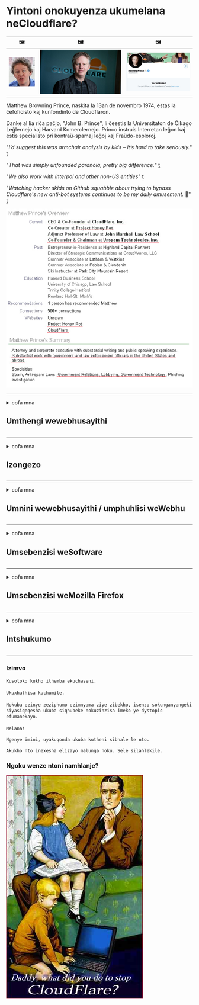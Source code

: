 # Yintoni onokuyenza ukumelana neCloudflare?

| 🖼 | 🖼 | 🖼 |
| --- | --- | --- |
| ![](../image/matthew_prince_teen.jpg) | ![](../image/matthew_prince.jpg) | ![](../image/blockedbymatthewprince.jpg) |


Matthew Browning Prince, naskita la 13an de novembro 1974, estas la ĉefoficisto kaj kunfondinto de Cloudflaron.

Danke al lia riĉa paĉjo, "John B. Prince", li ĉeestis la Universitaton de Ĉikago Leĝlernejo kaj Harvard Komerclernejo.
Princo instruis Interretan leĝon kaj estis specialisto pri kontraŭ-spamaj leĝoj kaj Fraŭdo-esploroj.


"*I’d suggest this was armchair analysis by kids – it’s hard to take seriously.*" [t](https://www.theguardian.com/technology/2015/nov/19/cloudflare-accused-by-anonymous-helping-isis)

"*That was simply unfounded paranoia, pretty big difference.*"  [t](https://twitter.com/xxdesmus/status/992757936123359233)

"*We also work with Interpol and other non-US entities*" [t](https://twitter.com/eastdakota/status/1203028504184360960)

"*Watching hacker skids on Github squabble about trying to bypass Cloudflare's new anti-bot systems continues to be my daily amusement.* 🍿" [t](https://twitter.com/eastdakota/status/1273277839102656515)


![](../image/whoismp.jpg)

---


<details>
<summary>cofa mna

## Umthengi wewebhusayithi
</summary>


- Ukuba iwebhusayithi oyithandayo isebenzisa iCloudflare, baxelele ukuba bangasebenzisi iCloudflare.
  - Ukulila kumajelo onxibelelwano afana noFacebook, uReddit, uTwitter okanye uMastodon awenzi mahluko. [Izenzo zingaphezulu kunee-hashtag.](https://twitter.com/phyzonloop/status/1274132092490862594)
  - Zama ukunxibelelana nomnini webhusayithi ukuba ufuna ukuzenza uluncedo.

[Cloudflare watsho](https://github.com/Eloston/ungoogled-chromium/issues/783):
```
Sincoma ukuba ufikelele kubalawuli malunga neenkonzo ezithile okanye iisayithi ohlangane nazo kunye nokwabelana ngamava akho.
```

[Ukuba awuyiceli, umnini wewebhusayithi ngekhe ayazi le ngxaki.](../PEOPLE.md)

![](../image/liberapay.jpg)

[Umzekelo ophumelelayo](https://counterpartytalk.org/t/turn-off-cloudflare-on-counterparty-co-plz/164/5).<br>
Unengxaki? [Nyusa ilizwi lakho ngoku.](https://github.com/maraoz/maraoz.github.io/issues/1) Umzekelo ongezantsi.

```
Unceda nje ukunyanzeliswa kwamashishini kunye nokujonga ubuninzi.
http://crimeflare.eu.org
```

```
Iphepha lakho lewebhu lisemfihlakalweni-ngokuxhaphaza ngasese igadi ebiyelweyo ye-CloudFlare.
http://crimeflare.eu.org
```

- Thatha ixesha ufunde umgaqo-nkqubo wabucala wewebhusayithi.
  - ukuba iwebhusayithi ingemva kweCloudflare okanye iwebhusayithi isebenzisa iinkonzo ezixhumeke kwiCloudflare.

Kuya kufuneka ichaze ukuba yintoni "i-Cloudflare", kwaye ucele imvume yokwabelana ngedatha yakho neCloudflare. Ukusilela ukwenza njalo kuya kukhokelela ekwaphuleni ukuthembana kwaye iwebhusayithi ekuthethwa ngayo kufuneka ithintelwe.

[Umzekelo owamkelekileyo womgaqo-nkqubo wabucala ulapha](https://archive.is/bDlTz) ("Subprocessors" > "Entity Name")

```
Ndiyifundile imigaqo-nkqubo yakho yabucala kwaye andilifumani igama elithi Cloudflare.
Andifuni ukwabelana ngedatha nawe ukuba uyaqhubeka nokondla idatha yam kwiCloudflare.
http://crimeflare.eu.org
```

Lo ngumzekelo womgaqo-nkqubo wabucala ongenalo igama elithi Cloudflare.
[Liberland Jobs](https://archive.is/daKIr) [privacy policy](https://docsend.com/view/feiwyte):

![](../image/cfwontobey.jpg)

ICloudflare inomgaqo-nkqubo wabo wabucala.
[ICloudflare iyabathanda abantu abathandana nabantu.](https://www.reddit.com/r/GamerGhazi/comments/2s64fe/be_wary_reporting_to_cloudflare/)

Nanku umzekelo olungileyo wefom yokubhalisa kwiwebhusayithi.
I-AFAIK, iwebhusayithi zero yenza oku. Ngaba uza kubathemba?

```
Ngokucofa "Bhalisela i-XYZ", uyavuma ngokwemigaqo yethu yenkonzo kunye nengxelo yabucala.
Uyavuma ukwabelana ngedatha yakho neCloudflare kwaye uyavuma nengxelo yabucala ye-cloudflare.
Ukuba i-Cloudflare ivuza ulwazi lwakho okanye ayikuvumeli ukuba uqhagamshele kwiiseva zethu, ayilotyala lethu. [*]

[ Bhalisa ] [ Andivumi ]
```
[*] [PEOPLE.md](../PEOPLE.md)


- Zama ukungasebenzisi inkonzo yabo. Khumbula ukuba ujongwe yiCloudflare.
  - ["I'm in your TLS, sniffin' your passworz"](../image/iminurtls.jpg)

- Khangela enye iwebhusayithi. Kukho ezinye iindlela kunye namathuba kwi-intanethi!

- Qinisekisa abahlobo bakho ukuba basebenzise iTor yonke imihla.
  - Ukungaziwa kufuneka kube ngumgangatho we-intanethi evulekileyo!
  - [Qaphela ukuba iprojekthi yeTor ayiyithandi le projekthi.](../HISTORY.md)

</details>

------

<details>
<summary>cofa mna

## Izongezo
</summary>

- Ukuba isikhangeli sakho yiFirefox, iTrows Browser, okanye i-Ungoogled Chromium isebenzisa enye yezi zongezo zingezantsi.
  - Ukuba ufuna ukongeza olunye ulongezo olutsha buza malunga nalo kuqala.


| Igama | Umthuthukisi | Inkxaso | Unokuthintela | Unokwazisa | Chrome |
| -------- | -------- | -------- | -------- | -------- | -------- |
| [Bloku Cloudflaron MITM-Atakon](../subfiles/about.bcma.md) | #Addon | [ ? ](http://crimeflare.eu.org/) | **Ewe**     | **Ewe**     |  **Ewe** |
| [Ĉu ligoj estas vundeblaj al MITM-atako?](../subfiles/about.ismm.md) | #Addon | [ ? ](http://crimeflare.eu.org/) | Hayi     | **Ewe**     |  **Ewe** |
| [Ĉu ĉi tiuj ligoj blokos Tor-uzanton?](../subfiles/about.isat.md) | #Addon | [ ? ](http://crimeflare.eu.org/) | Hayi     | **Ewe**     |  **Ewe** |
| [Block Cloudflare MITM Attack](https://trac.torproject.org/projects/tor/attachment/ticket/24351/block_cloudflare_mitm_attack-1.0.14.1-an%2Bfx.xpi)<br>[**DELETED BY TOR PROJECT**](../HISTORY.md) | nullius | [ ? ](../tool/block_cloudflare_mitm_fx), [Link](http://crimeflare.eu.org/) | **Ewe**     | **Ewe**     |  Hayi |
| [TPRB](http://sw.nnpaefp7pkadbxxkhz2agtbv2a4g5sgo2fbmv3i7czaua354334uqqad.onion/) | Sw | [ ? ](http://sw.nnpaefp7pkadbxxkhz2agtbv2a4g5sgo2fbmv3i7czaua354334uqqad.onion/) | **Ewe**     | **Ewe**     |  Hayi |
| [Detect Cloudflare](https://addons.mozilla.org/en-US/firefox/addon/detect-cloudflare/) | Frank Otto | [ ? ](https://github.com/traktofon/cf-detect) | Hayi     | **Ewe**     |  Hayi |
| [True Sight](https://addons.mozilla.org/en-US/firefox/addon/detect-cloudflare-plus/) | claustromaniac | [ ? ](https://github.com/claustromaniac/detect-cloudflare-plus) | Hayi     | **Ewe**     |  Hayi |
| [Which Cloudflare datacenter am I visiting?](https://addons.mozilla.org/en-US/firefox/addon/cf-pop/) | 依云 | [ ? ](https://github.com/lilydjwg/cf-pop) | Hayi     | **Ewe**     |  Hayi |


- "I-Decentraleyes" inokumisa unxibelelwano kwi "CDNJS (Cloudflare)".
  - Ithintela uninzi lwezicelo ekufikeleleni kwinethiwekhi, kwaye isebenza iifayile zasekhaya ukugcina iisayithi zingaphuli.
  - Umphuhlisi uphendule: "[very concerning indeed](https://github.com/Synzvato/decentraleyes/issues/236#issuecomment-352049501)", "[widespread usage severely centralizes the web](https://github.com/Synzvato/decentraleyes/issues/251#issuecomment-366752049)"

- [Unokususa okanye ungasithembi isatifikethi seCloudflare kwigunya lakho lesiqinisekiso (CA)](https://www.ssl.com/how-to/remove-root-certificate-firefox/)

</details>

------

<details>
<summary>cofa mna

## Umnini wewebhusayithi / umphuhlisi weWebhu
</summary>


![](../image/word_cloudflarefree.jpg)

- Sukusebenzisa isisombululo seCloudflare, ixesha.
  - Unokwenza ngcono kunoko, akunjalo? [Nantsi indlela yokususa umrhumo weCloudflare, iiplani, imimandla, okanye iiakhawunti.](https://support.cloudflare.com/hc/en-us/articles/200167776-Removing-subscriptions-plans-domains-or-accounts)

| 🖼 | 🖼 |
| --- | --- |
| ![](../image/htmlalertcloudflare.jpg) | ![](../image/htmlalertcloudflare2.jpg) |

- Ngaba ufuna abathengi abaninzi? Uyayazi into omawuyenze. Icebo "lingaphezulu komgca".
  - [Molo, ubhale "Sithatha imfihlo yakho ngokungathí sina" kodwa ndifumene "Impazamo 403 engavumelekanga iProxy engavumelekanga".](https://it.slashdot.org/story/19/02/19/0033255/stop-saying-we-take-your-privacy-and-security-seriously) Kutheni uvimba iTor Or VPN? Kwaye kutheni uvimba ii-imeyile zethutyana?

![](../image/anonexist.jpg)

- Sebenzisa i-Cloudflare kuya kwandisa amathuba okuphuma. Ababhenkethi abakwazi ukufikelela kwiwebhusayithi yakho ukuba iseva yakho iphantsi okanye i-Cloudflare iphantsi.
  - [Ngaba ngokwenene ucinga ukuba iCloudflare ayikaze yehle?](https://www.ibtimes.com/cloudflare-down-not-working-sites-producing-504-gateway-timeout-errors-2618008) [Another](https://twitter.com/Jedduff/status/1097875615997399040) [sample](https://twitter.com/search?f=tweets&vertical=default&q=Cloudflare%20is%20having%20problems). [Need more](../PEOPLE.md)?

![](../image/cloudflareinternalerror.jpg)

- Usebenzisa i-Cloudflare ukumela "inkonzo ye-API" yakho, "isoftware yokuhlaziya isoftware" okanye "i-RSS feed" iya konakalisa umthengi wakho. Umthengi ukufownele wathi "andinakuphinda ndisebenzise i-API yakho", kwaye awazi ukuba kuqhubeka ntoni. I-Cloudflare inokuvala ngokuthe cwaka umthengi wakho. Ngaba ucinga ukuba kulungile?
  - Baninzi abathengi be-RSS kunye ne-RSS yokufunda online. Kutheni upapasha ukutya kwe-RSS ukuba awubavumeli abantu ukuba babhalise?

![](../image/rssfeedovercf.jpg)

- Ngaba uyasidinga isiqinisekiso seHTTPS? Sebenzisa "Masibethele ngokufihlakeleyo" okanye uyithenge kwinkampani ye-CA.

- Ngaba ufuna i-DNS server? Ngaba awunakucwangcisa iserver yakho? Njani ngabo: [Hurricane Electric Free DNS](https://dns.he.net/), [Dyn.com](https://dyn.com/dns/), [1984 Hosting](https://www.1984hosting.com/), [Afraid.Org (Ulawulo cima iakhawunti yakho ukuba usebenzisa iTOR)](https://freedns.afraid.org/)
  - [Alternativoj al DNS](../subfiles/alternative/domaindns.md)

- Ukhangela inkonzo yokubamba? Simahla kuphela? Njani ngabo: [Onion Service](http://vww6ybal4bd7szmgncyruucpgfkqahzddi37ktceo3ah7ngmcopnpyyd.onion/en/security/network-security/tor/onionservices-best-practices), [Free Web Hosting Area](https://freewha.com/), [Autistici/Inventati Web Site Hosting](https://www.autinv5q6en4gpf4.onion/services/website), [Github Pages](https://pages.github.com/), [Surge](https://surge.sh/)
  - [Eminye indlela eya kwi-Cloudflare](../subfiles/alternative/cloudflare.md)

- Ngaba usebenzisa "cloudflare-ipfs.com"? [Ngaba uyazi ukuba i-Cloudflare IPFS imbi?](../PEOPLE.md)

- Faka isicelo seWallwall seWebhu esifana ne-OWASP kunye neFail2Ban kwiseva yakho kwaye uyiqwalasele kakuhle.
  - Ukuthintela iTor ayisosisombululo. Musa ukohlwaya wonke umntu ngenxa yabasebenzisi abancinci abancinci.

- Phinda uthumele okanye uvimbe abasebenzisi be "Cloudflare Warp" ekufikeleleni kwiwebhusayithi yakho. Kwaye unike isizathu ukuba unakho.

> Uluhlu lwe-IP: "[Uluhlu lwangoku lwe-Cloudflare ye-IP](cloudflare_inc/)"

> A: Vimba nje

```
server {
...
deny 173.245.48.0/20;
deny 103.21.244.0/22;
deny 103.22.200.0/22;
deny 103.31.4.0/22;
deny 141.101.64.0/18;
deny 108.162.192.0/18;
deny 190.93.240.0/20;
deny 188.114.96.0/20;
deny 197.234.240.0/22;
deny 198.41.128.0/17;
deny 162.158.0.0/15;
deny 104.16.0.0/12;
deny 172.64.0.0/13;
deny 131.0.72.0/22;
deny 2400:cb00::/32;
deny 2606:4700::/32;
deny 2803:f800::/32;
deny 2405:b500::/32;
deny 2405:8100::/32;
deny 2a06:98c0::/29;
deny 2c0f:f248::/32;
...
}
```

> B: Yisa kwiphepha lesilumkiso

```
http {
...
geo $iscf {
default 0;
173.245.48.0/20 1;
103.21.244.0/22 1;
103.22.200.0/22 1;
103.31.4.0/22 1;
141.101.64.0/18 1;
108.162.192.0/18 1;
190.93.240.0/20 1;
188.114.96.0/20 1;
197.234.240.0/22 1;
198.41.128.0/17 1;
162.158.0.0/15 1;
104.16.0.0/12 1;
172.64.0.0/13 1;
131.0.72.0/22 1;
2400:cb00::/32 1;
2606:4700::/32 1;
2803:f800::/32 1;
2405:b500::/32 1;
2405:8100::/32 1;
2a06:98c0::/29 1;
2c0f:f248::/32 1;
}
...
}

server {
...
if ($iscf) {rewrite ^ https://example.com/cfwsorry.php;}
...
}

<?php
header('HTTP/1.1 406 Not Acceptable');
echo <<<CLOUDFLARED
Thank you for visiting ourwebsite.com!<br />
We are sorry, but we can't serve you because your connection is being intercepted by Cloudflare.<br />
Please read http://crimeflare.eu.org for more information.<br />
CLOUDFLARED;
die();
```

- Cwangcisa i-Tor Onion Service okanye i-I2P insite ukuba uyakholelwa kwinkululeko kwaye wamkela abasebenzisi abangaziwayo.

- Cela ingcebiso kwabanye Clearnet / Tor abaqhubi bewebhusayithi kwaye wenze izihlobo ezingaziwayo!

</details>

------

<details>
<summary>cofa mna

## Umsebenzisi weSoftware
</summary>


- Ingxabano isebenzisa iCloudFlare. Ezinye iindlela? Siyacebisa [**Briar** (Android)](https://f-droid.org/en/packages/org.briarproject.briar.android/), [Ricochet (PC)](https://ricochet.im/), [Tox + Tor (Android/PC)](https://tox.chat/download.html)
  - I-Briar ibandakanya i-Tor daemon ukuze ungafaki i-Orbot.
  - Abaphuhlisi beQwtch, uBucala obuVulekileyo, iprojekthi ye-stop_cloudflare esuswe kwinkonzo yabo ye-git ngaphandle kwesaziso.

- Ukuba usebenzisa i-Debian GNU / Linux, okanye nayiphi na into evela kuyo, rhuma: [bug #831835](https://bugs.debian.org/cgi-bin/bugreport.cgi?bug=831835). Kwaye ukuba unakho, nceda uncede uqinisekise ipatch, kwaye uncede umlondolozi afike kwisigqibo esifanelekileyo malunga nokuba kufanelekile ukuba yamkelwe.

- Soloko ucebisa ezi zikhangeli.

| Igama | Umthuthukisi | Inkxaso | Gqabaza |
| -------- | -------- | -------- | -------- |
| [Ungoogled-Chromium](https://ungoogled-software.github.io/ungoogled-chromium-binaries/) | Eloston | [ ? ](https://github.com/Eloston/ungoogled-chromium) | PC (Win, Mac, Linux)  _!Tor_ |
| [Bromite](https://www.bromite.org/fdroid) | Bromite | [ ? ](https://github.com/bromite/bromite/issues) | Android  _!Tor_ |
| [Tor Browser](https://www.torproject.org/download/) | Tor Project | [ ? ](https://support.torproject.org/) | PC (Win, Mac, Linux)  _Tor_|
| [Tor Browser Android](https://www.torproject.org/download/) | Tor Project | [ ? ](https://support.torproject.org/) | Android  _Tor_|
| [Onion Browser](https://itunes.apple.com/us/app/onion-browser/id519296448?mt=8) | Mike Tigas | [ ? ](https://github.com/OnionBrowser/OnionBrowser/issues) | Apple iOS  _Tor_|
| [GNU/Icecat](https://www.gnu.org/software/gnuzilla/) | GNU | [ ? ](https://www.gnu.org/software/gnuzilla/) | PC (Linux) |
| [IceCatMobile](https://f-droid.org/en/packages/org.gnu.icecat/) | GNU | [ ? ](https://lists.gnu.org/mailman/listinfo/bug-gnuzilla) | Android |
| [Iridium Browser](https://iridiumbrowser.de/about/) | Iridium | [ ? ](https://github.com/iridium-browser/iridium-browser/) | PC (Win, Mac, Linux, OpenBSD) |


Enye into eyimfihlo yesoftware ayifezekanga. Oku akuthethi ukuba isikhangeli seTor "sigqibelele".
Akukho 100% ukhuselekile okanye i-100% yabucala kwi-intanethi nakwitekhnoloji.

- Ngaba awufuni ukusebenzisa iTor? Ungasebenzisa nasiphi na isikhangeli ngeTor daemon.
  - [Qaphela ukuba iprojekthi yeTor ayikuthandi oku.](https://support.torproject.org/tbb/tbb-9/) Sebenzisa iTrowser ukuba uyakwazi ukwenza njalo.
- [Uyisebenzisa kanjani iChromium ngeTor](../subfiles/chromium_tor.md)


Makhe sithethe ngenye imfihlo yesoftware.

- [Ukuba ufuna ngenene ukusebenzisa iFirefox, khetha u- "Firefox ESR".](https://www.mozilla.org/en-US/firefox/organizations/)
  - [IFirefox -I-spyware Watchdog](https://spyware.neocities.org/articles/firefox.html)
  - [IFirefox iyala intetho yasimahla, iyayithintela intetho yasimahla](https://web.archive.org/web/20200423010026/https://reclaimthenet.org/firefox-rejects-free-speech-bans-free-speech-commenting-plugin-dissenter-from-its-extensions-gallery/)
  - ["Iivoti ezili-100 +. Kubonakala ngathi icela inkampani yesoftware ukuba inamathele kwi ... software kakhulu kakhulu kwezi ntsuku."](https://old.reddit.com/r/firefox/comments/gutdiw/weve_got_work_to_do_the_mozilla_blog/fslbbb6/)
  - [Ewe, kutheni uFirefox endibonisa amakhonkco axhaswe ngebhari yeURL?](https://www.reddit.com/r/firefox/comments/jybx2w/uh_why_is_firefox_showing_me_sponsored_links_in/)
  - [IMozilla - uMtyholi ongumntu](https://digdeeper.neocities.org/ghost/mozilla.html)

- [Khumbula, iMozilla isebenzisa inkonzo yeCloudflare.](https://www.robtex.com/dns-lookup/www.mozilla.org) [Basebenzisa inkonzo ye-DNS ye-Cloudflare kwimveliso yabo.](https://www.theregister.co.uk/2018/03/21/mozilla_testing_dns_encryption/)

- [IMozilla iyalile ngokusemthethweni eli tikiti.](https://bugzilla.mozilla.org/show_bug.cgi?id=1426618)

- [Ukugxila kwiFirefox yinto ehlekisayo.](https://github.com/mozilla-mobile/focus-android/issues/1743) [Bathembise ukucima i-telemetry kodwa bayitshintsha.](https://github.com/mozilla-mobile/focus-android/issues/4210)

- [Umphuhlisi wePaleMoon / Basilisk uyayithanda iCloudflare.](https://github.com/mozilla-mobile/focus-android/issues/1743#issuecomment-345993097)
  - [Isilondolozi sePale Moon sikaVimba weeNgcaciso siqhekeze kwaye sisasaza i-malware kwiinyanga ezili-18](https://www.reddit.com/r/privacytoolsIO/comments/cc808y/pale_moons_archive_server_hacked_and_spread/)
  - Uyabazonda abasebenzisi beTor - "[Mayibe nobutshaba nxamnye noTor. Ndicinga ukuba uninzi lweesayithi kufuneka zibe nobutshaba ngokubhekisele kwiTor ithathela ingqalelo imeko yayo yokuxhatshazwa.](https://github.com/yacy/yacy_search_server/issues/314#issuecomment-565932097)"

- [I-Waterfox inengxaki enkulu "yefowuni ekhaya"](https://spyware.neocities.org/articles/waterfox.html)

- [UGoogle Chrome uyispyware.](https://www.gnu.org/proprietary/malware-google.en.html)
  - [Iprofayile zikaGoogle zomsebenzi wakho.](https://spyware.neocities.org/articles/chrome.html)

- [I-SRWare Iron yenza iifowuni ezininzi kakhulu kunxibelelwano lwasekhaya.](https://spyware.neocities.org/articles/iron.html) Ikwaqhagamshela kwimimandla kaGoogle.

- [Umkhangeli onesibindi onesigcini somgcini we-Facebook / Twitter.](https://www.bleepingcomputer.com/news/security/facebook-twitter-trackers-whitelisted-by-brave-browser/)
  - [Nantsi eminye imiba.](https://spyware.neocities.org/articles/brave.html)
  - [binance ehambelana ne-ID](https://twitter.com/cryptonator1337/status/1269594587716374528)

- [IMicrosoft Edge ivumela iFacebook ukuba isebenzise ikhowudi yeFlash ngasemva kwabasebenzisi.](https://www.zdnet.com/article/microsoft-edge-lets-facebook-run-flash-code-behind-users-backs/)

- [IVivaldi ayiyihloniphi imfihlo yakho.](https://spyware.neocities.org/articles/vivaldi.html)

- [Inqanaba le-spyware ye-Opera: Ephakamileyo kakhulu](https://spyware.neocities.org/articles/opera.html)

- Apple iOS: [Akufanele usebenzise i-iOS konke konke, ngakumbi kuba ayisi-malware.](https://www.gnu.org/proprietary/malware-apple.html)

Ke ngoko sicebisa ngaphezulu kwetafile kuphela. Ayikho enye.

</details>

------

<details>
<summary>cofa mna

## Umsebenzisi weMozilla Firefox
</summary>


- "IFirefox Nightly" iya kuthumela ulwazi lwenqanaba lokulungisa ingxaki kumaseva eMozilla ngaphandle kwendlela yokuphuma.
  - [Iiseva zeMozilla ziyangxama Cloudflare](https://www.digwebinterface.com/?hostnames=www.mozilla.org%0D%0Amozilla.cloudflare-dns.com&type=&ns=resolver&useresolver=8.8.4.4&nameservers=)

- Kuyenzeka ukuba kuthintelwe iFirefox ukunxibelelana neseva zeMozilla.
  - [Isikhokelo somgaqo-nkqubo weMozilla](https://github.com/mozilla/policy-templates/blob/master/README.md)
  - Gcina ukhumbula ukuba eli qhinga linokuyeka ukusebenza kwinguqulelo yamva kuba iMozilla iyathanda ukuzenza mhlophe ngokwazo.
  - Sebenzisa i-firewall kunye ne-DNS isihluzi ukubathintela ngokupheleleyo.

"`/distribution/policies.json`"

>     "WebsiteFilter": {
> 		"Block": [
> 		"*://*.mozilla.com/*",
> 		"*://*.mozilla.net/*",
> 		"*://*.mozilla.org/*",
> 		"*://webcompat.com/*",
> 		"*://*.firefox.com/*",
> 		"*://*.thunderbird.net/*",
> 		"*://*.cloudflare.com/*"
> 		]
>     },


- ~~Xela i-bug kwi-tracker ye-mozilla, ubaxelele ukuba bangasebenzisi i-Cloudflare.~~ Kwakukho ingxelo yegciwane kwi-bugzilla. Abantu abaninzi bathumele inkxalabo yabo, nangona kunjalo i-bug yayifihliwe ngumlawuli kwi-2018.

- Unokukhubaza iDoH kwiFirefox.
  - [Guqula umboneleli we-DNS ongagqibekanga we-firefox](../subfiles/change-firefox-dns.md)

![](../image/firefoxdns.jpg)

- [Ukuba ungathanda ukusebenzisa i-non-ISP DNS, cinga ukusebenzisa i-OpenNIC Tier2 DNS inkonzo okanye naziphi na iinkonzo ezingezizo ze-Cloudflare DNS.](https://wiki.opennic.org/start)
![](../image/opennic.jpg)
  - Vimba i-Cloudflare nge-DNS. [Crimeflare DNS](../subfiles/service.publicdns.md)

- Ungasebenzisa iTor njengesisombululo se-DNS. [Ukuba awuyongcali yeTor, buza umbuzo apha.](https://tor.stackexchange.com/)

> **Njani?**
> 1. Khuphela iTor kwaye uyifake kwikhompyuter yakho.
> 2. Yongeza lo mgca kwifayile "torrc".
> DNSPort 127.0.0.1:53
> 3. Qala kwakhona iTor.
> 4. Misela iserver yekhompyuter yakho kwi "127.0.0.1".

</details>

------

<details>
<summary>cofa mna

## Intshukumo
</summary>


- Xelela abanye abakungqongileyo malunga neengozi zeCloudflare.

- [Nceda ukuphucula oku kugcinwa.](http://crimeflare.eu.org)
  - Zombini ezi zintlu, iimpikiswano ezichasene nayo kunye neenkcukacha.

- [Uxwebhu kwaye wenze esidlangalaleni apho izinto zihamba gwenxa ngeCloudflare (kunye neenkampani ezifanayo), uqiniseke ngokukhankanya le ndawo yokugcina xa usenza njalo](http://crimeflare.eu.org) :)

- Fumana abantu abaninzi basebenzise iTor ngokungagqibekanga ukuze babenako ukufumana iwebhu ngokwembono yamacandelo ahlukeneyo ehlabathi.

- Qalisa amaqela, kwimidiya yoluntu nakwindawo yokutya, ezinikele ekukhululeni umhlaba kwi-Cloudflare.

- Apho kufanelekileyo, nxibelelana nala maqela kule ndawo yokugcina-le inokuba yindawo yokulungelelanisa ukusebenza kunye njengamaqela.

- [Qalisa i-coop enokubonelela ngenye indlela engeyiyo yequmrhu kwi-Cloudflare.](../subfiles/alternative/cloudflare.md)

- Sazise ngazo naziphi na ezinye iindlela zokunceda ubuncinci ukubonelela ngokuzikhusela okungafaniyo nxamnye neCloudflare.

- Ukuba ungumthengi weCloudflare, seta useto lwakho lwabucala, kwaye ulinde ukuba babaphule.
  - [Emva koko bangenise phantsi kokuchasana nogaxekile / iintlawulo zokuphula umthetho zabucala.](https://twitter.com/thexpaw/status/1108424723233419264)

- Ukuba use-United States of America kwaye iwebhusayithi ekuthethwa ngayo yibhanki okanye i-accountant, zama ukuzisa uxinzelelo lomthetho phantsi komthetho we-Gramm-Leach-Bliley, okanye ama-America ane-DIsabilities Act kwaye uxele kuthi ukuba ufikelela phi .

- Ukuba iwebhusayithi yindawo karhulumente, zama ukuzisa uxinzelelo lwezomthetho phantsi koLungiso lokuQala loMgaqo-siseko wase-US.

- Ukuba ungummi we-EU, nxibelelana newebhusayithi ukuze uthumele iinkcukacha zakho phantsi koMmiselo woKhuseleko lweDatha Jikelele. Ukuba bayala ukukunika ulwazi lwakho, kukwaphula umthetho.

- Kwiinkampani ezithi zinikezela ngenkonzo kwiwebhusayithi yazo zama ukuzixela "njengentengiso engeyonyani" kwimibutho ekhusela abathengi kunye neBBB. Iiwebhusayithi zeCloudflare zinikezelwa ziiseva zeCloudflare.

- [I-ITU iphakamisa imeko yase-US ukuba i-Cloudflare iqala ukuba mkhulu ngokwaneleyo ukuba umthetho we-antitrust ungathobelwa kubo.](https://www.itu.int/en/ITU-T/Workshops-and-Seminars/20181218/Documents/Geoff_Huston_Presentation.pdf)

- Kuyacingelwa ukuba i-GNU GPL inguqulelo yesi-4 inokubandakanya ukubonelelwa kokugcina ikhowudi yemvelaphi ngasemva kwale nkonzo, efuna yonke i-GPLv4 kunye neenkqubo zangoko ubuncinci ukuba ikhowudi yemithombo ifikeleleke ngendlela engacaluliyo kubasebenzisi beTor.

- [Se vi uzas Mastodon bonvolu sekvi la konton Mitigator](../subfiles/service.altlink.md).

</details>

------

### Izimvo

```
Kusoloko kukho ithemba ekuchaseni.

Ukuxhathisa kuchumile.

Nokuba ezinye zeziphumo ezimnyama ziye zibekho, isenzo sokunganyangeki siyasiqeqesha ukuba siqhubeke nokuzinzisa imeko ye-dystopic efumanekayo.

Melana!
```

```
Ngenye imini, uyakuqonda ukuba kutheni sibhale le nto.
```

```
Akukho nto inexesha elizayo malunga noku. Sele silahlekile.
```

### Ngoku wenze ntoni namhlanje?


![](../image/stopcf.jpg)
